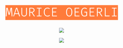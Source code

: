<h1 align="center"><img width="369" height="49" src="./image.png" style="color: white;font-size: 24.5px;line-height: 49px;text-align: center;background-color: #ff6600;"></h1>

<p align="center">
<img src="https://github-readme-stats.vercel.app/api?username=mauriceoegerli&bg_color=transparent&text_color=1e1e1e&icon_color=ff6600&show_icons=true&hide_title=true&hide_rank=true&line_height=30">
</p>

<p align="center">
    <img src="https://metrics.lecoq.io/mauriceoegerli?isocalendar=1&isocalendar.duration=full-year">
</p>
